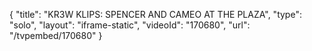 {
    "title": "KR3W KLIPS: SPENCER AND CAMEO AT THE PLAZA",
    "type": "solo",
    "layout": "iframe-static",
    "videoId": "170680",
    "url": "\/tvpembed\/170680"
}